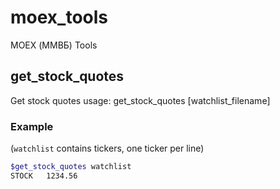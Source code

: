 # moex_tools
MOEX (ММВБ) Tools


## get_stock_quotes
Get stock quotes
usage: get_stock_quotes [watchlist_filename]
### Example
(`watchlist` contains tickers, one ticker per line)
```bash
$get_stock_quotes watchlist
STOCK	1234.56
```